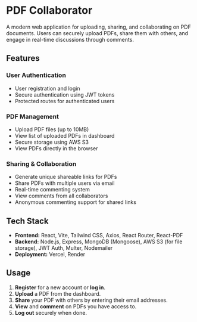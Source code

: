 # PDF Collaborator

A modern web application for uploading, sharing, and collaborating on PDF documents. Users can securely upload PDFs, share them with others, and engage in real-time discussions through comments.


## Features
### User Authentication
- User registration and login
- Secure authentication using JWT tokens
- Protected routes for authenticated users

### PDF Management
- Upload PDF files (up to 10MB)
- View list of uploaded PDFs in dashboard
- Secure storage using AWS S3
- View PDFs directly in the browser

### Sharing & Collaboration
- Generate unique shareable links for PDFs
- Share PDFs with multiple users via email
- Real-time commenting system
- View comments from all collaborators
- Anonymous commenting support for shared links


## Tech Stack
- **Frontend:** React, Vite, Tailwind CSS, Axios, React Router, React-PDF
- **Backend:** Node.js, Express, MongoDB (Mongoose), AWS S3 (for file storage), JWT Auth, Multer, Nodemailer
- **Deployment:** Vercel, Render


## Usage
1. **Register** for a new account or **log in**.
2. **Upload** a PDF from the dashboard.
3. **Share** your PDF with others by entering their email addresses.
4. **View** and **comment** on PDFs you have access to.
5. **Log out** securely when done.
